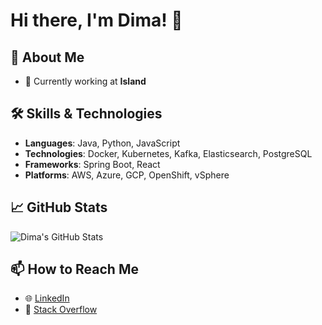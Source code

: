 # Hi there, I'm Dima! 👋

## 🌟 About Me

- 💼 Currently working at **Island**

## 🛠️ Skills & Technologies

- **Languages**: Java, Python, JavaScript
- **Technologies**: Docker, Kubernetes, Kafka, Elasticsearch, PostgreSQL
- **Frameworks**: Spring Boot, React
- **Platforms**: AWS, Azure, GCP, OpenShift, vSphere

## 📈 GitHub Stats

![Dima's GitHub Stats](https://github-readme-stats.vercel.app/api?username=dimagoldin&show_icons=true&theme=radical)

## 📫 How to Reach Me

- 🌐 [LinkedIn](https://www.linkedin.com/in/dima-goldin/)
- 📖 [Stack Overflow](https://stackoverflow.com/users/2354335/dima-goldin)
